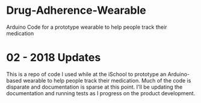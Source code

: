 # Drug-Adherence-Wearable
Arduino Code for a prototype wearable to help people track their medication

# 02 - 2018 Updates
This is a repo of code I used while at the iSchool to prototype an Arduino-based wearable to help people track their medication.
Much of the code is disparate and documentation is sparse at this point.
I'll be updating the documentation and running tests as I progress on the product development.
